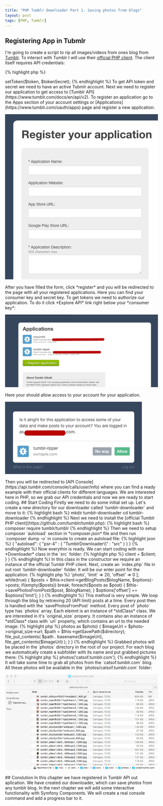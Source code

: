 ```yaml
---
title: "PHP Tumblr Downloader Part 1. Saving photos from blogs"
layout: post
tags: [PHP, Tumblr]
---
```


## Registering App in Tubmlr

I'm going to create a script to rip all images/videos from ones blog from [Tumblr](http://tumblr.com). To interact with Tumblr I will
use their [official PHP client](https://github.com/tumblr/tumblr.php). The client itself requires API credentials: 

{% highlight php %}
<?php

$client = new Tumblr\API\Client($consumerKey, $consumerSecret);
$client->setToken($token, $tokenSecret);
{% endhighlight %}

To get API token and secret we need to have an active Tubmlr account. Next we need to register our application to get access to [Tumblr API](https://www.tumblr.com/docs/en/api/v2). To register an application go to the Apps section of your account settings or [Applications](https://www.tumblr.com/oauth/apps) page and register a new application:

<p class="text-center image">
    <img src="/assets/images/posts/php-tumblr-downloader/register-app.jpg" alt="cgn-edit" class="">
</p>

After you have filled the form, click *register* and you will be redirected to the page with all your registered applications. Here you can find 
your consumer key and secret key. To get tokens we need to authorize our application. To do it click *Explore API* link right below your
*consumer key*:

<p class="text-center image">
	<img src="/assets/images/posts/php-tumblr-downloader/apps.jpg" alt="cgn-edit" class="">
</p>

Here your should allow access to your account for your application. 

<p class="text-center image">
	<img src="/assets/images/posts/php-tumblr-downloader/authorize-app.jpg" alt="cgn-edit" class="">
</p>

Then you will be redirected to [API Console](https://api.tumblr.com/console/calls/user/info) where you can find a ready example with their 
official clients for different languages. We are interested here in PHP, so we grab our API credentials and now we are ready to start coding.

## Start Coding

Firstly we need to do some initial set up. Let's create a new directory for our downloader called `tumblr-downloader` and move to it:

{% highlight bash %}
mkdir tumblr-downloader
cd tumblr-downloader
{% endhighlight %}

Next we need to install the [official Tumblr PHP client](https://github.com/tumblr/tumblr.php):

{% highlight bash %}
composer require tumblr/tumblr
{% endhighlight %}

Then we need to setup composer `autoload` section in *composer.json* file and then run `composer dump -o` in console to create an autoload file:

{% highlight json %}
{
    "autoload": {
       "psr-4" : {
            "TumblrDownloader\\" : "src"    		
        }
    }
}	
{% endhighlight %}

Now everythin is ready. We can start coding with our *Downloader* class in the `src` folder:

{% highlight php %}
<?php

// src/Downloader.php

namespace TumblrDownloader;

use Tumblr\API\Client;

class Downloader 
{
    /**
     * @var Client
     */
    protected $client;

    /**
     * @param Client $client
     */
    public function __construct(Client $client)
    {
      $this->client = $client;
    }
}
{% endhighlight %} 

In this class in the constructor we require an instance of the official Tumblr PHP client. Next, create an `index.php` file in out root `tumblr-downloader` folder. It will be our enter point for the application:

{% highlight php %}
<?php

require 'vendor/autoload.php';

use Tumblr\API\Client;
use TumblrDownloader\Downloader;

$client = new Client(
    'YourConsumerKey', 
    'YourConsumerSecret', 
    'YourToken', 
    'YourSecret'
);
$downloader = new Downloader($client);
{% endhighlight %}

First of all we require composer autoload file, then instantiate a `Client` instance with our application credentials, and lastly create an instance
of our `Downloader` class.

## Grab photos from the blog

To get all posts from the blog we will use [posts](https://www.tumblr.com/docs/en/api/v2#posts) API method. We need to grab all posts of
type `photo` for a specified blog. So let's create a method for it:

{% highlight php %}
<?php

// src/Downloader.php

/**
 * @param string $blogName
 */
public function photos($blogName)
{
    $options = [
        'type' => 'photo',
        'limit' => 20,
        'offset' => 0
    ];

    while(true) {
        $posts = $this->client->getBlogPosts($blogName, $options)->posts;
        if(empty($posts)) break;

        foreach($posts as $post) {
            $this->savePhotosFromPost($post, $blogName);
        }

        $options['offset'] += $options['limit'];
    }
}
{% endhighlight %}

This method is very simple. We loop through the blog by retrieving 20 (API limit) posts at a time. Every post then is handled with 
the `savePhotosFromPost` method. Every post of `photo` type has `photos` array. Each elemnt is an instance of *stdClass* class. We are 
interested in it's `original_size` propery. It contains also an instance of *stdClass* class with `url` property, which contains an url 
to the needed image:

{% highlight php %}
<?php

// src/Downloader.php

/**
 * @param stdClass $post
 * @param string $directory
 */
protected function savePhotosFromPost($post, $directory)
{
    foreach($post->photos as $photo) {
        $imageUrl = $photo->original_size->url;

        $path = $this->getSavePath($directory);
        file_put_contents(
            $path . basename($imageUrl), 
            file_get_contents($imageUrl)
        );
    }
}

{% endhighlight %}

Grabbed photos will be placed in the `photos` directory in the root of our project. For each blog we automatically create a subfolder with its name and put grabbed pictures there:

{% highlight php %}
<?php

// src/Downloader.php

/**
 * @param string $directory
 * @return string
 */
protected function getSavePath($directory)
{
    $path = 'photos' . DIRECTORY_SEPARATOR . $directory . DIRECTORY_SEPARATOR;
    if(!is_dir($path))  {
        mkdir($path,  0777, true);
    }

    return $path;
}
{% endhighlight %}

Now our downloader is ready to rip images from a blog. Let's update our `index.php` files with the following code and save some cats photos:

{% highlight php %}
<?php

// index.php

$downloader = new Downloader($client);
$downloader->photos('catsof.tumblr.com');
{% endhighlight %}

It will take some time to grab all photos from the `catsof.tumblr.com` blog. All these photos will be available in the `photos/catsof.tumblr.com` folder:

<p class="text-center image">
    <img src="/assets/images/posts/php-tumblr-downloader/parsed-images.jpg" alt="cgn-edit" class="">
</p>

## Conslution
In this chapter we have registered in Tumblr API out apllcation. We have created our downloader, which can save photos from any tumblr blog. In the next chapter we will add some interactive functionality with Symfony Components. We will create a real console command and add a progress bar to it.